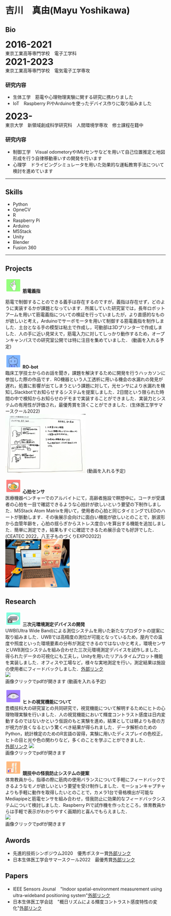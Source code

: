 
# 吉川　真由(Mayu Yoshikawa)

## Bio
**<span style="font-size: 200%;">2016-2021</span>**  
東京工業高等専門学校　電子工学科  
**<span style="font-size: 200%;">2021-2023</span>**  
東京工業高等専門学校　電気電子工学専攻  
### 研究内容
- 生体工学　筋電や心理物理実験に関する研究に携わりました
- IoT　Raspberry PiやArduinoを使ったデバイス作りに取り組みました

**<span style="font-size: 200%;">2023-</span>**  
東京大学　新領域創成科学研究科　人間環境学専攻　修士課程在籍中
### 研究内容
- 制御工学　Visual odometoryやIMUセンサなどを用いて自己位置推定と地図形成を行う自律移動車いすの開発を行います
- 心理学　ドライビングシミュレータを用いた効果的な運転教育手法について検討を進めています

-----
## Skills

- Python
- OpneCV
- R
- Raspberry Pi
- Arduino
- M5Stack
- Unity
- Blender
- Fusion 360  

-----

## Projects
<img src="https://raw.githubusercontent.com/kawayossi/kawayossi.github.io/main/pic/AFicon.PNG" width="10%"> **筋電義指**  

筋電で制御することのできる義手は存在するのですが，義指は存在せず，どのように実装するかが課題となっています．所属していた研究室では，長年ロボットアームを用いて筋電義指についての検証を行っていましたが，より直感的なものが欲しいと考え，Arduinoでサーボモータを用いて制御する筋電義指を制作しました．土台となる手の模型は粘土で作成し，可動部は3Dプリンターで作成しました．人の手に近い見栄えで，筋電入力に対してしっかり動作するため，オープンキャンパスでの研究室公開では特に注目を集めていました．
(動画を入れる予定)

<img src="https://raw.githubusercontent.com/kawayossi/kawayossi.github.io/main/pic/ROboticon.PNG" width="10%"> **RO-bot**  
臨床工学技士からのお話を聞き，課題を解決するために開発を行うハッカソンに参加した際の作品です．RO機器という人工透析に用いる機会の水漏れの発見が遅れ，処置に影響が出てしまうという課題に対して，光センサにより水漏れを検知しSlackbotでお知らせするシステムを提案しました．2日間という限られた時間の中で検知からお知らせのデモまで実装することができました．実装力とシステムの有用性が評価され，最優秀賞を頂くことができました．(生体医工学サマースクール2022)  
<img src="https://raw.githubusercontent.com/kawayossi/kawayossi.github.io/main/pic/RO-botmemo.JPG" width="50%">
(動画を入れる予定)

<img src="https://raw.githubusercontent.com/kawayossi/kawayossi.github.io/main/pic/HRicon.PNG" width="10%"> **心拍センサ**  
医療機器ベンチャーでのアルバイトにて，高齢者施設で瞑想中に，コーチが受講者の心拍を一目で確認できるような心拍計が欲しいという要望の下制作しました．M5Stack Atom Matrixを用いて，使用者の心拍と同じタイミングでLEDのハートが脈動します．その後展示会向けに面白い機能が欲しいとのことで，脈波形から血管年齢を，心拍の揺らぎからストレス度合いを算出する機能を追加しました．簡単に測定でき，結果もすぐに確認できるため展示会でも好評でした．(CEATEC 2022，八王子ものづくりEXPO2022)  
<img src="https://raw.githubusercontent.com/kawayossi/kawayossi.github.io/main/pic/HR_expo.JPG" width="40%">
## Research

<img src="https://raw.githubusercontent.com/kawayossi/kawayossi.github.io/main/pic/UWBicon.PNG" width="10%"> **三次元環境測定デバイスの開発**  
UWB(Ultra Wide Band)による測位システムを用いた新たなプロダクトの提案に取り組みました．UWBでは高精度の測位が可能となっているため，屋内での温度や照度といった環境要素の分布が測定できるのではないかと考え，環境センサとUWB測位システムを組み合わせた三次元環境測定デバイスを試作しました．得られたデータの可視化にも工夫し，Unityを用いたリアルタイムプロット機能を実装しました．オフィスや工場など，様々な実地測定を行い，測定結果は施設の使用者にフィードバックしました．<a href="https://www.facebook.com/locationmind/posts/pfbid02Vib8nXTKZH3FWx8B32V1386iuXhU4qtHMk85UwnZWqUy2gsPuG4P9UnqQzYPioBel">外部リンク</a>  
<a href="/pic/UWB_poster.pdf"><img src="https://raw.githubusercontent.com/kawayossi/kawayossi.github.io/main/pic/UWB_poster.jpg" width="10%"></a>  
画像クリックでpdfが開きます
(動画を入れる予定)

<img src="https://raw.githubusercontent.com/kawayossi/kawayossi.github.io/main/pic/Vicon.PNG" width="10%"> **ヒトの視覚機能について**  
豊橋技科大の研究室との共同研究で，視覚機能について解明するためにヒトの心理物理実験を行いました．人の視覚機能において輝度コントラスト感度は日内変動するのではないかという仮説のもと実験を進め，結果としては朝よりも夜の方が視力が良くなるという驚くべき結果が得られました．データ解析のためのPython，統計検定のためのR言語の習得，実験に用いたディスプレイの色校正，ヒトの目と光や色の関わりなど，多くのことを学ぶことができました．  
<a href="https://www.eiiris.tut.ac.jp/blog/research-activities/research-publication/230317-paper/">外部リンク</a>
<a href="/pic/Contrast_poster.pdf"><img src="https://raw.githubusercontent.com/kawayossi/kawayossi.github.io/main/pic/Contrast_poster.jpg" width="10%"></a>  
画像クリックでpdfが開きます

<img src="https://raw.githubusercontent.com/kawayossi/kawayossi.github.io/main/pic/EMGicon.PNG" width="10%"> **競技中の怪我防止システムの提案**  
体育教員から，指導の際に筋肉の使用バランスについて手軽にフィードバックできるようなモノが欲しいという要望を受け制作しました．モーションキャプチャよりも手軽に動作を取得したいとのことで，カメラ1台で骨格検出が可能なMediapipeと筋電センサを組み合わせ，怪我防止に効果的なフィードバックシステムについて検討しました．Raspberry Piで試作機を作ったところ，体育教員からは手軽で表示がわかりやすく画期的と喜んでもらえました．  
<a href="/pic/EMG_poster.pdf"><img src="https://raw.githubusercontent.com/kawayossi/kawayossi.github.io/main/pic/EMG_poster.jpg" width="10%"></a>  
画像クリックでpdfが開きます

## Awords
- 先進的技術シンポジウム2020　優秀ポスター賞<a href="https://www.kousen.tut.ac.jp/research/project/past_report/r02_report">外部リンク</a>
- 日本生体医工学会サマースクール2022　最優秀賞<a href="https://sites.google.com/view/bh2022jsmbeorg/">外部リンク</a>

## Papers
- IEEE Sensors Jounal　"Indoor spatial-environment measurement using ultra-wideband positioning system"<a href="https://ieeexplore.ieee.org/abstract/document/9967251">外部リンク</a>
- 日本生体医工学会誌　"概日リズムによる輝度コントラスト感度特性の変化"<a href="https://www.jstage.jst.go.jp/article/jsmbe/60/6/60_158/_article/-char/ja/">外部リンク</a>




